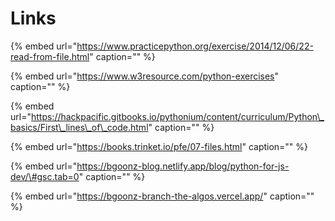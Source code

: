 # Links

{% embed url="https://www.practicepython.org/exercise/2014/12/06/22-read-from-file.html" caption="" %}

{% embed url="https://www.w3resource.com/python-exercises" caption="" %}

{% embed url="https://hackpacific.gitbooks.io/pythonium/content/curriculum/Python\_basics/First\_lines\_of\_code.html" caption="" %}

{% embed url="https://books.trinket.io/pfe/07-files.html" caption="" %}

{% embed url="https://bgoonz-blog.netlify.app/blog/python-for-js-dev/\#gsc.tab=0" caption="" %}

{% embed url="https://bgoonz-branch-the-algos.vercel.app/" caption="" %}
